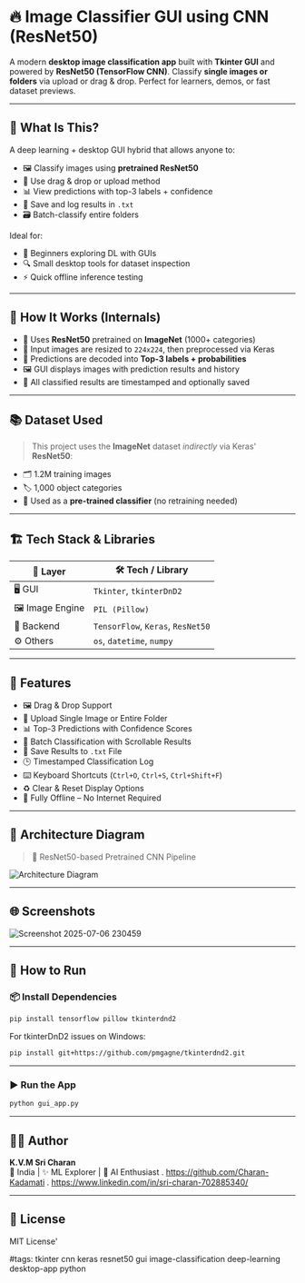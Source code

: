 
# 🔥 Image Classifier GUI using CNN (ResNet50)

A modern **desktop image classification app** built with **Tkinter GUI** and powered by **ResNet50 (TensorFlow CNN)**. Classify **single images or folders** via upload or drag & drop. Perfect for learners, demos, or fast dataset previews.

---

## 🧠 What Is This?

A deep learning + desktop GUI hybrid that allows anyone to:

- 🖼️ Classify images using **pretrained ResNet50**
- 📂 Use drag & drop or upload method
- 📊 View predictions with top-3 labels + confidence
- 💾 Save and log results in `.txt`
- 🗃️ Batch-classify entire folders

Ideal for:

- 👶 Beginners exploring DL with GUIs  
- 🔍 Small desktop tools for dataset inspection  
- ⚡ Quick offline inference testing

---

## 🧠 How It Works (Internals)

- 🤖 Uses **ResNet50** pretrained on **ImageNet** (1000+ categories)
- 📐 Input images are resized to `224x224`, then preprocessed via Keras
- 🧠 Predictions are decoded into **Top-3 labels + probabilities**
- 🖼 GUI displays images with prediction results and history
- 📝 All classified results are timestamped and optionally saved

---

## 📚 Dataset Used

> This project uses the **ImageNet** dataset *indirectly* via Keras' **ResNet50**:

- 🗂 1.2M training images  
- 🏷️ 1,000 object categories  
- 🧠 Used as a **pre-trained classifier** (no retraining needed)

---

## 🏗️ Tech Stack & Libraries

| 🧩 Layer         | 🛠️ Tech / Library                      |
|------------------|----------------------------------------|
| 🖥 GUI           | `Tkinter`, `tkinterDnD2`               |
| 🖼 Image Engine  | `PIL (Pillow)`                         |
| 🧠 Backend       | `TensorFlow`, `Keras`, `ResNet50`      |
| ⚙️ Others        | `os`, `datetime`, `numpy`              |

---

## 🚀 Features

- 🖼 Drag & Drop Support  
- 📁 Upload Single Image or Entire Folder  
- 📊 Top-3 Predictions with Confidence Scores  
- 🧾 Batch Classification with Scrollable Results  
- 💾 Save Results to `.txt` File  
- 🕒 Timestamped Classification Log  
- ⌨️ Keyboard Shortcuts (`Ctrl+O`, `Ctrl+S`, `Ctrl+Shift+F`)  
- ♻️ Clear & Reset Display Options  
- 📴 Fully Offline – No Internet Required

---

## 📐 Architecture Diagram

> 🧠 ResNet50-based Pretrained CNN Pipeline

![Architecture Diagram](https://github.com/user-attachments/assets/209330ff-4bb5-4de3-b860-4a18f233cc7b)

---
## 🌐 Screenshots
![Screenshot 2025-07-06 230459](https://github.com/user-attachments/assets/edac7c5e-8aeb-42a7-b0f5-1eed56df7368)

---

## 🏁 How to Run

### 📦 Install Dependencies

```bash
pip install tensorflow pillow tkinterdnd2
```

For tkinterDnD2 issues on Windows:

```bash
pip install git+https://github.com/pmgagne/tkinterdnd2.git
```

---

### ▶️ Run the App

```bash
python gui_app.py
```

---

## 👨‍💻 Author

**K.V.M Sri Charan**  
📍 India | ✨ ML Explorer | 🧠 AI Enthusiast
. https://github.com/Charan-Kadamati
. https://www.linkedin.com/in/sri-charan-702885340/

---

## 📄 License

MIT License'

#tags: tkinter cnn keras resnet50 gui image-classification deep-learning desktop-app python
